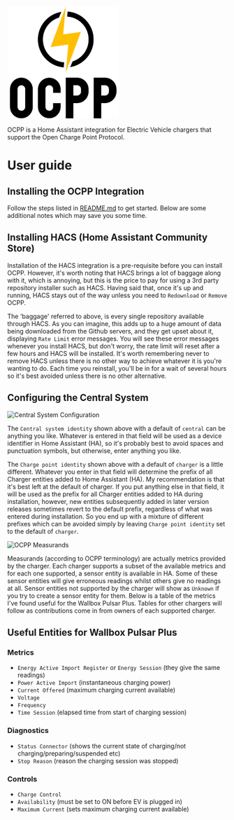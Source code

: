 ![OCPP](https://github.com/home-assistant/brands/raw/master/custom_integrations/ocpp/icon.png)

OCPP is a Home Assistant integration for Electric Vehicle chargers that support the Open Charge Point Protocol.

# User guide

## Installing the OCPP Integration

Follow the steps listed in [README.md](https://github.com/lbbrhzn/ocpp/blob/main/README.md) to get started.  Below are some additional notes which may save you some time.

## Installing HACS (Home Assistant Community Store)

Installation of the HACS integration is a pre-requisite before you can install OCPP.  However, it's worth noting that HACS brings a lot of baggage along with it, which is annoying, but this is the price to pay for using a 3rd party repository installer such as HACS.  Having said that, once it's up and running, HACS stays out of the way unless you need to `Redownload` or `Remove` OCPP.

The 'baggage' referred to above, is every single repository available through HACS.  As you can imagine, this adds up to a huge amount of data being downloaded from the Github servers, and they get upset about it, displaying `Rate Limit` error messages.  You will see these error messages whenever you install HACS, but don't worry, the rate limit will reset after a few hours and HACS will be installed.  It's worth remembering never to remove HACS unless there is no other way to achieve whatever it is you're wanting to do.  Each time you reinstall, you'll be in for a wait of several hours so it's best avoided unless there is no other alternative.

## Configuring the Central System

![Central System Configuration](https://user-images.githubusercontent.com/8673442/129494762-08052152-f057-4563-93b5-5aae810dfbfc.png)

The `Central system identity` shown above with a default of `central` can be anything you like.  Whatever is entered in that field will be used as a device identifier in Home Assistant (HA), so it's probably best to avoid spaces and punctuation symbols, but otherwise, enter anything you like.

The `Charge point identity` shown above with a default of `charger` is a little different.  Whatever you enter in that field will determine the prefix of all Charger entities added to Home Assistant (HA).  My recommendation is that it's best left at the default of charger.  If you put anything else in that field, it will be used as the prefix for all Charger entities added to HA during installation, however, new entities subsequently added in later version releases sometimes revert to the default prefix, regardless of what was entered during installation.  So you end up with a mixture of different prefixes which can be avoided simply by leaving `Charge point identity` set to the default of `charger`.

![OCPP Measurands](https://user-images.githubusercontent.com/8673442/129494804-cdff0dfb-a421-490c-af1e-e939f01455b4.png)

Measurands (according to OCPP terminology) are actually metrics provided by the charger.  Each charger supports a subset of the available metrics and for each one supported, a sensor entity is available in HA.  Some of these sensor entities will give erroneous readings whilst others give no readings at all.  Sensor entities not supported by the charger will show as `Unknown` if you try to create a sensor entity for them.  Below is a table of the metrics I've found useful for the Wallbox Pulsar Plus.  Tables for other chargers will follow as contributions come in from owners of each supported charger.

## Useful Entities for Wallbox Pulsar Plus

### Metrics

* `Energy Active Import Register` or `Energy Session` (they give the same readings)
* `Power Active Import` (instantaneous charging power)
* `Current Offered` (maximum charging current available)
* `Voltage`
* `Frequency`
* `Time Session` (elapsed time from start of charging session)

### Diagnostics

* `Status Connector` (shows the current state of charging/not charging/preparing/suspended etc)
* `Stop Reason` (reason the charging session was stopped)

### Controls

* `Charge Control`
* `Availability` (must be set to ON before EV is plugged in)
* `Maximum Current` (sets maximum charging current available)
